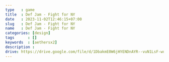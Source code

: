 ```yaml
---
type   : game
title  : Def Jam - Fight for NY
date   : 2023-11-02T12:46:15+07:00
slug   : Def Jam - Fight for NY
name   : Def Jam - Fight for NY
categories: [design]
tags      : []
keywords  : [aethersx2]
description : 
drive: https://drive.google.com/file/d/1DbakmE0W6jHYENDnAYR--vuN1LsF-wu-/view?usp=drivesdk
---
```

